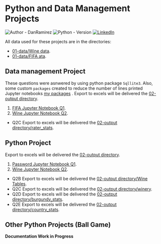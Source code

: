 # Python and Data Management Projects
![Author - DanRamirez](https://img.shields.io/badge/Author-DanRamirez-2ea44f?style=for-the-badge)
![Python - Version][PYTHON-url]
[![LinkedIn][linkedin-shield]][linkedin-url]

All data used for these projects are in the directories:
* [01-data/Wine data](https://github.com/Dandata0101/MBS-projects/tree/main/01-data/01_Wine_Project "Wine data").
*  [01-data/FIFA ata](https://github.com/Dandata0101/MBS-projects/tree/main/01-data/02_fifa_Project "fifa data").

## Data management Project
These questions were asnwered by using python package `Sqllite3`. Also, some custom `packages` created to reduce the number of lines printed Jupyter notebooks [my packages](https://github.com/Dandata0101/MBS-projects/tree/main/my_packages "packages") .
Export to excels will be delivered the [02-output directory](https://github.com/Dandata0101/MBS-projects/tree/main/02-output "directory").

1.  [FIFA Jupyter Notebook Q1](https://github.com/Dandata0101/MBS-projects/blob/main/Data_Mgmt_Q01_fifa.ipynb "FIFA Jupyter Notebook").
2.  [Wine Jupyter Notebook Q2](https://github.com/Dandata0101/MBS-projects/blob/main/Data_Mgmt_Q02_wine.ipynb "wine Jupyter Notebook").
* Q2C Export to excels will be delivered the [02-output directory/rater_stats](https://github.com/Dandata0101/MBS-projects/tree/main/02-output/rater_stats "directory raters").

## Python Project
Export to excels will be delivered the [02-output directory](https://github.com/Dandata0101/MBS-projects/tree/main/02-output "directory").
1.  [Password  Jupyter Notebook Q1](https://github.com/Dandata0101/MBS-projects/blob/main/Python_Q01_Password.ipynb "Password Jupyter Notebook").
2.  [Wine  Jupyter Notebook Q2](https://github.com/Dandata0101/MBS-projects/blob/main/Python_Q02_wine.ipynb "Wine Jupyter Notebook").
* Q2B Export to excels will be delivered the [02-output directory/Wine Tables](https://github.com/Dandata0101/MBS-projects/tree/main/02-output/wine_tables "directory wine tables").
* Q2C Export to excels will be delivered the [02-output directory/winery](https://github.com/Dandata0101/MBS-projects/tree/main/02-output/winery_stats "directory winery").
* Q2D Export to excels will be delivered the [02-output directory/burgundy_stats](https://github.com/Dandata0101/MBS-projects/tree/main/02-output/burgundy_stats "directory winery").
* Q2E Export to excels will be delivered the [02-output directory/country_stats](https://github.com/Dandata0101/MBS-projects/tree/main/02-output/wine_country_stats "directory country").

## Other Python Projects (Ball Game)
**Documentation Work in Progress** 

<!-- MARKDOWN LINKS & IMAGES -->
<!-- https://www.markdownguide.org/basic-syntax/#reference-style-links -->
[linkedin-shield]: https://img.shields.io/badge/-LinkedIn-black.svg?style=for-the-badge&logo=linkedin&colorB=555
[linkedin-url]: https://linkedin.com/in/danramirezjr
[PYTHON-url]: https://img.shields.io/badge/PYTHON-3.11-red?style=for-the-badge&logo=python&logoColor=white
